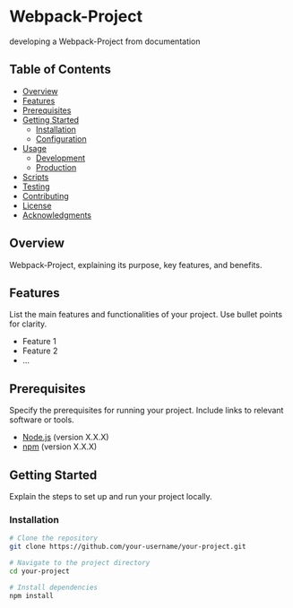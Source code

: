 # Webpack-Project
developing a Webpack-Project from documentation

## Table of Contents

- [Overview](#overview)
- [Features](#features)
- [Prerequisites](#prerequisites)
- [Getting Started](#getting-started)
  - [Installation](#installation)
  - [Configuration](#configuration)
- [Usage](#usage)
  - [Development](#development)
  - [Production](#production)
- [Scripts](#scripts)
- [Testing](#testing)
- [Contributing](#contributing)
- [License](#license)
- [Acknowledgments](#acknowledgments)

## Overview

Webpack-Project, explaining its purpose, key features, and benefits.

## Features

List the main features and functionalities of your project. Use bullet points for clarity.

- Feature 1
- Feature 2
- ...

## Prerequisites

Specify the prerequisites for running your project. Include links to relevant software or tools.

- [Node.js](https://nodejs.org/) (version X.X.X)
- [npm](https://www.npmjs.com/) (version X.X.X)

## Getting Started

Explain the steps to set up and run your project locally.

### Installation

```bash
# Clone the repository
git clone https://github.com/your-username/your-project.git

# Navigate to the project directory
cd your-project

# Install dependencies
npm install

